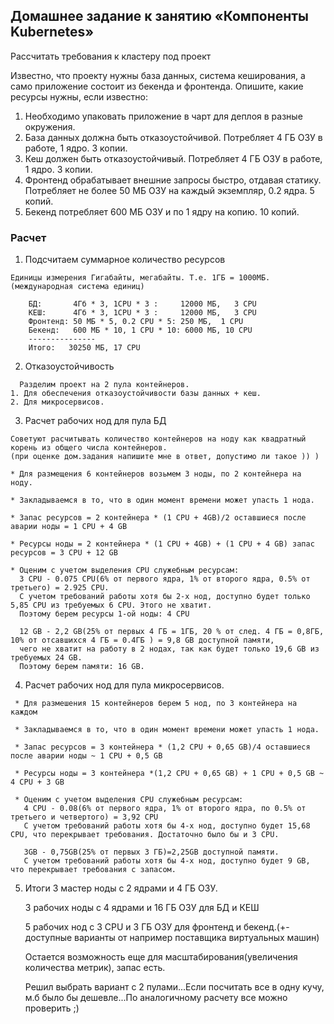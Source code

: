 ## Домашнее задание к занятию «Компоненты Kubernetes»

Рассчитать требования к кластеру под проект

Известно, что проекту нужны база данных, система кеширования, а само приложение состоит из бекенда и фронтенда. Опишите, какие ресурсы нужны, если известно:

   1. Необходимо упаковать приложение в чарт для деплоя в разные окружения.
   2. База данных должна быть отказоустойчивой. Потребляет 4 ГБ ОЗУ в работе, 1 ядро. 3 копии.
   3. Кеш должен быть отказоустойчивый. Потребляет 4 ГБ ОЗУ в работе, 1 ядро. 3 копии.
   4. Фронтенд обрабатывает внешние запросы быстро, отдавая статику. Потребляет не более 50 МБ ОЗУ на каждый экземпляр, 0.2 ядра. 5 копий.
   5. Бекенд потребляет 600 МБ ОЗУ и по 1 ядру на копию. 10 копий.

### Расчет 
1. Подсчитаем суммарное количество ресурсов
   
```
Единицы измерения Гигабайты, мегабайты. Т.е. 1ГБ = 1000МБ.(международная система единиц)

    БД:       4Гб * 3, 1CPU * 3 :     12000 МБ,   3 CPU
    КЕШ:      4Гб * 3, 1CPU * 3 :     12000 МБ,   3 CPU
    Фронтенд: 50 МБ * 5, 0.2 CPU * 5: 250 МБ,  1 CPU
    Бекенд:   600 МБ * 10, 1 CPU * 10: 6000 МБ, 10 CPU
    ---------------
    Итого:   30250 МБ, 17 CPU
```
2. Отказоустойчивость

```
  Разделим проект на 2 пула контейнеров.
1. Для обеспечения отказоустойчивости базы данных + кеш.
2. Для микросервисов.

```

3. Расчет рабочих нод для пула БД

```
Советуют расчитывать количество контейнеров на ноду как квадратный корень из общего числа контейнеров.
(при оценке дом.задания напишите мне в ответ, допустимо ли такое )) )

* Для размещения 6 контейнеров возьмем 3 ноды, по 2 контейнера на ноду.

* Закладываемся в то, что в один момент времени может упасть 1 нода.

* Запас ресурсов = 2 контейнера * (1 CPU + 4GB)/2 оставшиеся после аварии ноды = 1 CPU + 4 GB 

* Ресурсы ноды = 2 контейнера * (1 CPU + 4GB) + (1 CPU + 4 GB) запас ресурсов = 3 СPU + 12 GB

* Оценим с учетом выделения CPU служебным ресурсам:
  3 CPU - 0.075 CPU(6% от первого ядра, 1% от второго ядра, 0.5% от третьего) = 2.925 CPU.
  С учетом требований работы хотя бы 2-х нод, доступно будет только 5,85 CPU из требуемых 6 CPU. Этого не хватит.
  Поэтому берем ресурсы 1-ой ноды: 4 CPU 

  12 GB - 2,2 GB(25% от первых 4 ГБ = 1ГБ, 20 % от след. 4 ГБ = 0,8ГБ, 10% от отсавшихся 4 ГБ = 0.4ГБ ) = 9,8 GB доступной памяти,
  чего не хватит на работу в 2 нодах, так как будет только 19,6 GB из требуемых 24 GB.
  Поэтому берем памяти: 16 GB.

```

4. Расчет рабочих нод для пула  микросервисов.
```
 * Для размешения 15 контейнеров берем 5 нод, по 3 контейнера на каждом

 * Закладываемся в то, что в один момент времени может упасть 1 нода.

 * Запас ресурсов = 3 контейнера * (1,2 CPU + 0,65 GB)/4 оставшиеся после аварии ноды ~ 1 CPU + 0,5 GB

 * Ресурсы ноды = 3 контейнера *(1,2 CPU + 0,65 GB) + 1 CPU + 0,5 GB ~ 4 CPU + 3 GB

 * Оценим с учетом выделения CPU служебным ресурсам:
   4 CPU - 0.08(6% от первого ядра, 1% от второго ядра, по 0.5% от третьего и четвертого) = 3,92 CPU
   С учетом требований работы хотя бы 4-х нод, доступно будет 15,68 CPU, что перекрывает требования. Достаточно было бы и 3 CPU.

   3GB - 0,75GB(25% от первых 3 ГБ)=2,25GB доступной памяти.
   С учетом требований работы хотя бы 4-х нод, доступно будет 9 GB, что перекрывает требования c запасом.

```
5. Итоги
     3 мастер ноды с 2 ядрами и 4 ГБ ОЗУ.
   
     3 рабочих ноды с 4 ядрами и 16 ГБ ОЗУ для БД и КЕШ
   
     5 рабочих нод с 3 CPU и 3 ГБ ОЗУ для фронтенд и бекенд.(+- доступные варианты от например поставщика виртуальных машин)

   Остается возможность еще для масштабирования(увеличения количества метрик), запас есть.

   Решил выбрать вариант с 2 пулами...Если посчитать все в одну кучу, м.б было бы дешевле...По аналогичному расчету все можно проверить ;)
   
```

